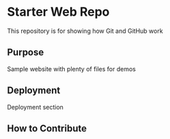 # Starter Web Repo

This repository is for showing how Git and GitHub work

## Purpose

Sample website with plenty of files for demos

## Deployment 

Deployment section

## How to Contribute